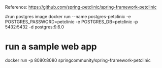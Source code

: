 

Reference: https://github.com/spring-petclinic/spring-framework-petclinic

#run postgres image
docker run --name postgres-petclinic -e POSTGRES_PASSWORD=petclinic -e POSTGRES_DB=petclinic -p 5432:5432 -d postgres:9.6.0

# run a sample web app
docker run -p 8080:8080 springcommunity/spring-framework-petclinic
